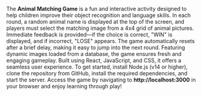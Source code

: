 The **Animal Matching Game** is a fun and interactive activity designed to help children improve their object recognition and language skills. In each round, a random animal name is displayed at the top of the screen, and players must select the matching image from a 4x4 grid of animal pictures. Immediate feedback is provided—if the choice is correct, "WIN" is displayed, and if incorrect, "LOSE" appears. The game automatically resets after a brief delay, making it easy to jump into the next round. Featuring dynamic images loaded from a database, the game ensures fresh and engaging gameplay. Built using React, JavaScript, and CSS, it offers a seamless user experience. To get started, install Node.js (v14 or higher), clone the repository from GitHub, install the required dependencies, and start the server. Access the game by navigating to **http://localhost:3000** in your browser and enjoy learning through play!
